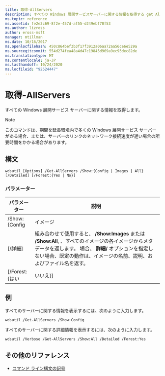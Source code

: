 ```yaml
---
title: 取得-AllServers
description: すべての Windows 展開サービスサーバーに関する情報を取得する get AllServers のリファレンス記事です。
ms.topic: reference
ms.assetid: fe2e3c69-8f2e-457d-af55-d249ebf70f53
ms.author: lizross
author: eross-msft
manager: mtillman
ms.date: 10/16/2017
ms.openlocfilehash: 450c864bef3b3f17f3912a06aa72aa56ce6e529a
ms.sourcegitcommit: 554d274fea48a4d47c19845d969a9ec93dec82de
ms.translationtype: MT
ms.contentlocale: ja-JP
ms.lasthandoff: 10/24/2020
ms.locfileid: "92524447"
---
```

# <a name="get-allservers"></a>取得-AllServers

すべての Windows 展開サービス サーバーに関する情報を取得します。

> [!NOTE]
> このコマンドは、期間を延長環境内で多くの Windows 展開サービス サーバーがある場合、または、サーバーのリンクのネットワーク接続速度が遅い場合の所要時間をかかる場合があります。

## <a name="syntax"></a>構文

```
wdsutil [Options] /Get-AllServers /Show:{Config | Images | All} [/Detailed] [/Forest:{Yes | No}]
```

### <a name="parameters"></a>パラメーター

|   パラメーター   |                                                                                                                 説明                                                                                                                  |
|---------------|----------------------------------------------------------------------------------------------------------------------------------------------------------------------------------------------------------------------------------------------|
| /Show: {Config |                                                                                                                    イメージ                                                                                                                    |
|  [/詳細]  | 組み合わせて使用すると、 **/Show:Images** または **/Show:All**, 、すべてのイメージの各イメージからメタデータを返します。 場合、 **詳細/** オプションを指定しない場合、既定の動作は、イメージの名前、説明、およびファイル名を返す。 |
| [/Forest: {はい |                                                                                                                     いいえ}]                                                                                                                     |

## <a name="examples"></a>例

すべてのサーバーに関する情報を表示するには、次のように入力します。
```
wdsutil /Get-AllServers /Show:Config
```
すべてのサーバーに関する詳細情報を表示するには、次のように入力します。
```
wdsutil /Verbose /Get-AllServers /Show:All /Detailed /Forest:Yes
```

## <a name="additional-references"></a>その他のリファレンス

- [コマンド ライン構文の記号](command-line-syntax-key.md)